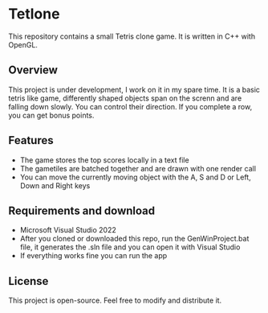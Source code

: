 # Tetlone

This repository contains a small Tetris clone game. It is written in C++ with OpenGL.

## Overview

This project is under development, I work on it in my spare time.
It is a basic tetris like game, differently shaped objects span on the screnn and are falling down slowly. You can control their direction. If you complete a row, you can get bonus points.

## Features

- The game stores the top scores locally in a text file
- The gametiles are batched together and are drawn with one render call
- You can move the currently moving object with the A, S and D or Left, Down and Right keys

## Requirements and download

- Microsoft Visual Studio 2022
- After you cloned or downloaded this repo, run the GenWinProject.bat file, it generates the .sln file and you can open it with Visual Studio
- If everything works fine you can run the app

## License

This project is open-source. Feel free to modify and distribute it.

